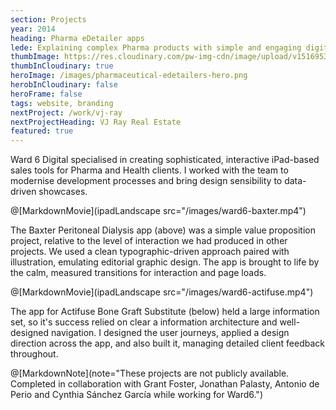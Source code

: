 ```yaml
---
section: Projects
year: 2014
heading: Pharma eDetailer apps
lede: Explaining complex Pharma products with simple and engaging digital stories.
thumbImage: https://res.cloudinary.com/pw-img-cdn/image/upload/v1516953095/okok/thumb-actifuse.jpg
thumbInCloudinary: true
heroImage: /images/pharmaceutical-edetailers-hero.png
herobInCloudinary: false
heroFrame: false
tags: website, branding
nextProject: /work/vj-ray
nextProjectHeading: VJ Ray Real Estate
featured: true
---
```


Ward 6 Digital specialised in creating sophisticated, interactive iPad-based sales tools for Pharma and Health clients. I worked with the team to modernise development processes and bring design sensibility to data-driven showcases.

@[MarkdownMovie](ipadLandscape src="/images/ward6-baxter.mp4")

The Baxter Peritoneal Dialysis app (above) was a simple value proposition project, relative to the level of interaction we had produced in other projects. We used a clean typographic-driven approach paired with illustration, emulating editorial graphic design. The app is brought to life by the calm, measured transitions for interaction and page loads.

@[MarkdownMovie](ipadLandscape src="/images/ward6-actifuse.mp4")

The app for Actifuse Bone Graft Substitute (below) held a large information set, so it's success relied on clear a information architecture and well-designed navigation. I designed the user journeys, applied a design direction across the app, and also built it, managing detailed client feedback throughout.

@[MarkdownNote](note="These projects are not publicly available. Completed in collaboration with Grant Foster, Jonathan Palasty, Antonio de Perio and Cynthia Sánchez García while working for Ward6.")
